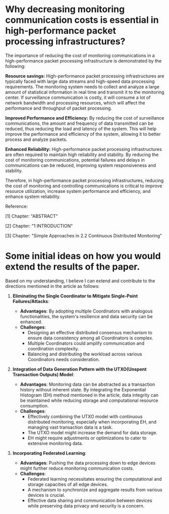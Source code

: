 # Why decreasing monitoring communication costs is essential in high-performance packet processing infrastructures?

The importance of reducing the cost of monitoring communications in a high-performance packet processing infrastructure is demonstrated by the following:

**Resource savings:** High-performance packet processing infrastructures are typically faced with large data streams and high-speed data processing requirements. The monitoring system needs to collect and analyze a large amount of statistical information in real time and transmit it to the monitoring center. If surveillance communication is costly, it will consume a lot of network bandwidth and processing resources, which will affect the performance and throughput of packet processing.

**Improved Performance and Efficiency:** By reducing the cost of surveillance communications, the amount and frequency of data transmitted can be reduced, thus reducing the load and latency of the system. This will help improve the performance and efficiency of the system, allowing it to better process and analyze packets.

**Enhanced Reliability:** High-performance packet processing infrastructures are often required to maintain high reliability and stability. By reducing the cost of monitoring communications, potential failures and delays in communications can be reduced, improving system responsiveness and stability.

Therefore, in high-performance packet processing infrastructures, reducing the cost of monitoring and controlling communications is critical to improve resource utilization, increase system performance and efficiency, and enhance system reliability.

Reference:

[1] Chapter: "ABSTRACT"

[2] Chapter: "1 INTRODUCTION"

[3] Chapter: "Simple Approaches in 2.2 Continuous Distributed Monitoring"

# Some initial ideas on how you would extend the results of the paper.

Based on my understanding, I believe I can extend and contribute to the directions mentioned in the article as follows:

1. **Eliminating the Single Coordinator to Mitigate Single-Point Failures/Attacks**:
   - **Advantages**: By adopting multiple Coordinators with analogous functionalities, the system's resilience and data security can be enhanced.
   - **Challenges**:
     - Designing an effective distributed consensus mechanism to ensure data consistency among all Coordinators is complex.
     - Multiple Coordinators could amplify communication and coordination complexity.
     - Balancing and distributing the workload across various Coordinators needs consideration.

2. **Integration of Data Generation Pattern with the UTXO(Unspent Transaction Outputs) Model**:
   - **Advantages**: Monitoring data can be abstracted as a transaction history without inherent state. By integrating the Exponential Histogram (EH) method mentioned in the article, data integrity can be maintained while reducing storage and computational resource consumption.
   - **Challenges**:
     - Effectively combining the UTXO model with continuous distributed monitoring, especially when incorporating EH, and managing vast transaction data is a task.
     - The UTXO model might increase the demand for data storage.
     - EH might require adjustments or optimizations to cater to extensive monitoring data.

3. **Incorporating Federated Learning**:
   - **Advantages**: Pushing the data processing down to edge devices might further reduce monitoring communication costs.
   - **Challenges**:
     - Federated learning necessitates ensuring the computational and storage capacities of all edge devices.
     - A mechanism to synchronize and aggregate results from various devices is crucial.
     - Effective data sharing and communication between devices while preserving data privacy and security is a concern.
